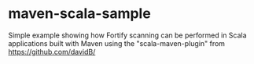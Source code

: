 # maven-scala-sample
Simple example showing how Fortify scanning can be performed in Scala applications built with Maven using the "scala-maven-plugin" from https://github.com/davidB/
